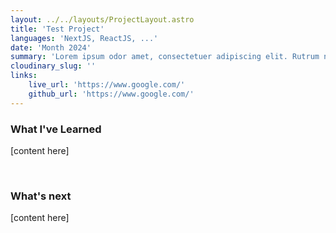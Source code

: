 ```yaml
---
layout: ../../layouts/ProjectLayout.astro
title: 'Test Project'
languages: 'NextJS, ReactJS, ...'
date: 'Month 2024'
summary: 'Lorem ipsum odor amet, consectetuer adipiscing elit. Rutrum netus a praesent faucibus primis nostra arcu risus sollicitudin.'
cloudinary_slug: ''
links:
    live_url: 'https://www.google.com/'
    github_url: 'https://www.google.com/'
---
```


### What I've Learned

[content here]

<br />

### What's next

[content here]